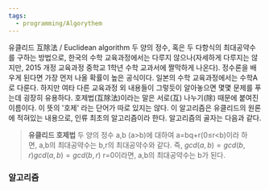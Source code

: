 ```yaml
---
tags:
  - programming/Algorythem
---
```

유클리드 互除法 / Euclidean algorithm
두 양의 정수, 혹은 두 다항식의 최대공약수를 구하는 방법으로, 한국의 수학 교육과정에서는 다루지 않으나(자세하게 다루지는 않지만, 2015 개정 교육과정 중학교 1학년 수학 교과서에 짤막하게 나온다). 정수론을 배우게 된다면 가장 먼저 나올 확률이 높은 공식이다. 일본의 수학 교육과정에서는 수학A로 다룬다. 하지만 여타 다른 교육과정 외 내용들이 그렇듯이 알아놓으면 몇몇 문제를 푸는데 굉장히 유용하다. 호제법(互除法)이라는 말은 서로(互) 나누기(除) 때문에 붙여진 이름이다. 이 뜻의 '호제' 라는 단어가 따로 있지는 않다. 이 알고리즘은 유클리드의 원론에 적혀있는 내용으로, 인류 최초의 알고리즘이라 한다. 알고리즘의 골자는 다음과 같다.

>**유클리드 호제법**
> 두 양의 정수 a,b (a>b)에 대하여 a=bq+r(0≤r<b)이라 하면, a,b의 최대공약수는 b,r의 최대공약수와 같다. 즉,
> $gcd⁡(a, b)=gcd⁡(b, r)gcd(a, b)=gcd(b, r)$
> r=0이라면, a,b의 최대공약수는 b가 된다.

### 알고리즘
